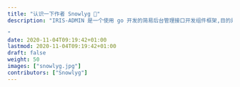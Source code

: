 ```yaml
---
title: "认识一下作者 Snowlyg 👋"
description: "IRIS-ADMIN 是一个使用 go 开发的简易后台管理接口开发组件框架,目的是让使用者简单快速的构建起后台管理平台所需的API.

"
date: 2020-11-04T09:19:42+01:00
lastmod: 2020-11-04T09:19:42+01:00
draft: false
weight: 50
images: ["snowlyg.jpg"]
contributors: ["Snowlyg"]
---
```

